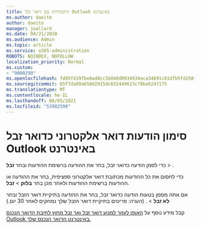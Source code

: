 ```yaml
---
title: התמודדות עם דואר זבל Outlook באינטרנט
ms.author: daeite
author: daeite
manager: joallard
ms.date: 04/21/2020
ms.audience: Admin
ms.topic: article
ms.service: o365-administration
ROBOTS: NOINDEX, NOFOLLOW
localization_priority: Normal
ms.custom:
- "9000290"
ms.openlocfilehash: fd05f419fbe0ad8cc5b840d0934934aca34891c01dfb5fd258f9deba3e63ec0f
ms.sourcegitcommit: b5f7da89a650d2915dc652449623c78be6247175
ms.translationtype: MT
ms.contentlocale: he-IL
ms.lasthandoff: 08/05/2021
ms.locfileid: "53982590"
---
```

# <a name="mark-email-messages-as-junk-in-outlook-on-the-web"></a>סימון הודעות דואר אלקטרוני כדואר זבל Outlook באינטרנט

כדי לסמן הודעה כדואר זבל, בחר את ההודעה ברשימת ההודעות ובחר **זבל**  >  .

כדי לחסום את כל ההודעות מכתובת דואר אלקטרוני ספציפית, בחר את ההודעה או ההודעות ברשימת ההודעות ולאחר מכן בחר **בלוק**  >  **זבל**.

אם אתה מסמן בטעות הודעה כדואר זבל, בחר את ההודעה בתיקיית דואר הזבל ובחר **לא זבל**  >  . (*הערה:* פריטים בתיקיית דואר הזבל שלך נמחקים לאחר 30 יום.)

קבל מידע נוסף על [האופן לעזור למנוע דואר זבל ואר זבל מחוץ לתיבת הדואר הנכנס Outlook באינטרנט הדואר הנכנס שלך.](https://support.office.com/article/db786e79-54e2-40cc-904f-d89d57b7f41d)